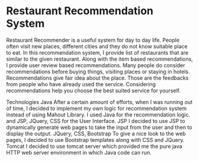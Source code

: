 # Restaurant Recommendation System
Restaurant Recommender is a useful system for day to day life. People often visit new places, different
cities and they do not know suitable place to eat.
In this recommendation system, I provide list of restaurants that are similar to the given restaurant.
Along with the item based recommendations, I provide user review based recommendations. Many
people do consider recommendations before buying things, visiting places or staying in hotels.
Recommendations give fair idea about the place. Those are the feedbacks from people who have already
used the service. Considering recommendations help you choose the best suited service for yourself.

Technologies
Java
After a certain amount of efforts, when I was running out of time, I decided to implement my own
logic for recommendation system instead of using Mahout Library. I used Java for the recommendation
logic. and JSP, JQuery, CSS for the User Interface.
JSP
I decided to use JSP to dynamically generate web pages to take the input from the user and then to
display the output.
JQuery, CSS, Bootstrap
To give a nice look to the web pages, I decided to use Bootstrap templates along with CSS and JQuery.
Tomcat
I decided to use tomcat server which provided me the pure java HTTP web server environment in
which Java code can run.
